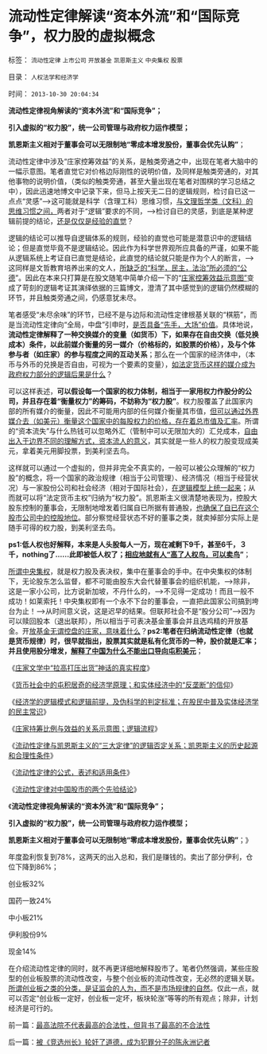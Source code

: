 # 流动性定律解读“资本外流”和“国际竞争”，权力股的虚拟概念

标签： `流动性定律` `上市公司` `开放基金` `凯恩斯主义` `中央集权` `股票` 

目录： `人权法学和经济学`

时间： `2013-10-30 20:04:34`

**流动性定律视角解读的“资本外流”和“国际竞争”；**

**引入虚拟的“权力股”，统一公司管理与政府权力运作模型；**

**凯恩斯主义相对于董事会可以无限制地“零成本增发股份，董事会优先认购”**；

流动性定律中涉及“庄家控筹效益”的关系，是触类旁通之中，出现在笔者大脑中的一幅示意图。笔者直觉它对价格边际刚性的说明价值，及同样是触类旁通的，对其他事物的说明价值，（类似的触类旁通，甚至大量出现在笔者对围棋的学习总结之中），因此迅速地博文中记录下来，但马上按天无二日的逻辑规则，检讨自已这一点点“灵感”——>这可能就是科学（含理工科）思维习惯，[与文理哲学类（文科）的思维习惯之间，](../../../2009/4/17/形意思维：科学类思维和哲学类思维的根本区别.md)两者对于“逻辑”要求的不同，——>检讨自已的灵感，到底是某种逻辑前提的结论，[还是仅仅是经验的直觉](../../../2011/5/28/直觉！不确定性定律下的专制与民主.md)？

逻辑的结论可以推导自逻辑体系的规则，经验的直觉也可能是潜意识中的逻辑结论；但是直觉毕竟不是逻辑结论。因此作为科学世界观所应具备的严谨，如果不能从逻辑系统上考证自已直觉是结论，此直觉的结论就只能是作为个人的断言，——>这同样是文哲教育培养出来的文人，[所缺乏的“科学，民主，法治”所必须的“公德](../../../2013/10/22/定性科学是科学知识体系，文科只是政治的意识形态.md)”。因此在本来只打算是在股文随笔中简单介绍一下的“[庄家控筹效益示意图”](../../../2013/10/27/庄家持筹比例与效益的关系示意图，逻辑推导的流程.md)变成了苛刻的逻辑考证其演绎依据的三篇博文，澄清了其中感觉到的逻辑仍然模糊的环节，并且触类旁通之间，仍感意犹未尽。

笔者感受“未尽余味”的环节，已经不是与边际和流动性定律根基关联的“棋筋”，而是当流动性定律向“全局，中盘”引申时，[是否具备“先手，大场”价值](../../../2013/10/18/打劫，先手，脱先，急所，大场，大形势.md)。具体地说，**流动性定律解释了一种交换媒介的变量（如货币）下，如果存在自由交换（低兑换成本）条件，以此前媒介衡量的另一媒介（价格标的，如股票的价格），及与个体参与者（如庄家）的参与程度之间的互动关系**；那么在一个国家的经济体中，（本币与外币的兑换是否自由，可视为一个要素的变量），[如法定货币这样的媒介成为政府权力部分的逻辑后果是什么](../../../2012/11/8/为什么“货币让人疯狂”？及《君主论》.md)？

可以这样表述，**可以假设每一个国家的权力体制，相当于一家用权力作股分的公司，并且存在着“衡量权力”的筹码，不妨称为“权力股”**。权力股覆盖了此国家内部的所有媒介的衡量，因此不可能用内部的任何媒介衡量其市值，[但可以通过外界媒介去（如美元）衡量这个国家中的每股权力的价格，存在着总市值及汇率](../../../2013/10/29/流动性定律对中国股市的两个先验结论.md)。所谓的“资本流失”与什么热钱可以忽略外汇（管制中可以无限加大的）汇兑成本，[自由出入于边界不同的理解方式，资本流人的意义](../../../2013/10/10/美元流出中国，房价不会跌；美元涌入中国，房价更会涨；.md)，其实就是一些人的权力股变现成美元，拿着美元用脚投票，到美利坚去鸟。

这样就可以通过一个虚拟的，但并非完全不真实的，一般可以被公众理解的“权力股”的概念，将一个国家的政治规律（相当于公司管理）、经济情况（相当于经营状况）与一家股份公司和社会经济（相对于国际社会），[在逻辑模型上统一起来](../../../2012/6/26/民主社会的政府不代表国家，与朕即国家.md)；从而就可以将“法定货币主权”归纳为“权力股”。凯恩斯主义很清楚地表现为，控股大股东控制的董事会，无限制地增发着归属自已所据有普通股，[也确保了自已在这个股市公司中的控股地位](../../../2009/5/8/妖魔化敌视与铁板一块.md)。部分察觉经营状态不好的董事之类，就卖掉部分实际上是随手可得的权力股，到美利坚去鸟。

**ps1:低人权也好解释，本来是人头股每人一万，现在减剩下9千，甚至6千，３千，nothing了……此即被低人权了；[相应地就有人“高了人权鸟，可以卖鸟](../../../2010/10/25/没有“私”的利益就不会有民主.md)”**；

[所谓中央集权](../../../2013/10/20/户籍制度的本质是“中央集权剥夺居民的自治权”.md)，就是权力股及表决权，集中在董事会的手中。在中央集权的体制下，无论股东怎么监督，都不可能由股东大会代替董事会的组织机能，——>除非，这是一家小公司，比方说新加坡，不丹什么的，——>不见得一定成功！而且一般不成功！如莱索托！中央集权即有一个永不下台的董事会，一直把此国家公司搞到垮台为止！——>从时间意义说，这是迟早的结果。但联邦社会不是“股分公司”——>因为可以赎回股本（退出联邦），所以相当于可表决基金董事会并且选鸡精的开放基金。开[放基金无谓控盘的庄家，意味着什么](../../../2011/5/15/美式民主的基础是绝对私有制.md)？**ps2:笔者在归纳流动性定律（也就是货币规律）时，很早就指出，股票其实就是私有化货币的一种，股价就是汇率；并且使用股分增发，[解释了中国为什么不能出口导向屯积美元](../../../2007/12/1/以爱国的名义坚决反对人民币升值.md)**；

《[庄家文学中“拉高打压出货”神话的真实程度](../../../2013/10/22/庄家文学中“拉高打压出货”神话的真实程度.md)》

《[货币社会中的屯积居奇的经济学原理；和实体经济中的“反垄断”的信仰](../../../2013/10/23/炒股也能求道，屯积居奇的经济学原理.md)》

《[经济学的逻辑模式和逻辑前提，及伪科学的判定标准；在股民中普及实体经济学的民主常识](../../../2013/10/24/股市中先验的经济学结论，理解经济学的逻辑模式.md)》

《[庄家持筹比例与效益的关系示意图；逻辑流程](../../../2013/10/27/庄家持筹比例与效益的关系示意图，逻辑推导的流程.md)》

《[流动性定律与凯恩斯主义的“三大定律”的逻辑否定关系；凯恩斯主义的历史起源和合理性条件](../../../2013/10/28/流动性定律与凯恩斯主义的“三大定律”的逻辑互相否定的关系.md)》

《[流动性定律的公式，表述和适用条件](../../../2013/10/29/流动性定律的公式，表述和适用条件.md)》

《[流动性定律对中国股市的两个先验结论](../../../2013/10/29/流动性定律对中国股市的两个先验结论.md)》

《**流动性定律视角解读的“资本外流”和“国际竞争”；**

**引入虚拟的“权力股”，统一公司管理与政府权力运作模型；**

**凯恩斯主义相对于董事会可以无限制地“零成本增发股份，董事会优先认购”**；》

年度盈利恢复到78%，这两天的出入总和，我们是赚钱的。卖出了部分伊利，仓位下降到86%；

创业板32%

国药一致24%

中小板21%

伊利股份9%

现金14%

在介绍流动性定律的同时，就不再更详细地解释股市了。笔者仍然强调，某些庄股型的创业板股票的流动性改变，与整个创业板的流动性改变，无必然的逻辑关联。[所谓创业板之类的分类，是证监会的人为，而不是市场规律的自然](../../../2013/10/17/板块轮涨的机理，创业板内的轮涨和庄股，创业板的大三浪.md)。仅此一点，就可以否定“创业板一定好，创业板一定坏，板块轮涨”等等的所有观点；除非，计划经济是可行的。



前一篇：[最高法院不代表最高的合法性，但背书了最高的不合法性](../../../2013/10/30/最高法院不代表最高的合法性，但背书了最高的不合法性.md)

后一篇：[被《竞选州长》轮奸了道德，成为犯罪分子的陈永洲记者](../../../2013/10/31/被《竞选州长》轮奸了道德，成为犯罪分子的陈永洲记者.md)
